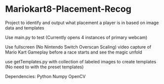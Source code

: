 # Mariokart8-Placement-Recog
Project to identify and output what placement a player is in based on image data and templates

Use main.py to test (Currently opens 4 instances of primary webcam)

Use fullscreen (No Nintendo Switch Overscan Scaling) video capture of Mario Kart Gameplay before a race starts and see the magic unfold

use getTemplates.py with collection of labeled images to create templates (No need to with the preset templates)

Dependencies:
Python
Numpy
OpenCV
